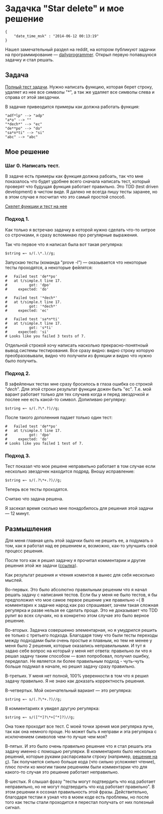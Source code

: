 # Задачка "Star delete" и мое решение

```
{
    "date_time_msk" : "2014-06-12 00:13:19"
}
```

Нашел замечательный раздел на reddit, на котором публикуют задачки на
программирование — [dailyprogrammer][d]. Открыл первую попавшуюся задачку
и стал решать.

## Задача

[Полный тест задачи][111]. Нужно написать функцию, которая берет строку,
удаляет из нее все символы "*", а так же удаляет все символы слева и справа от
этой звездочки.

В задачке привеодится примеры как должна работать функция:

    "adf*lp" --> "adp"
    "a*o" --> ""
    "*dech*" --> "ec"
    "de**po" --> "do"
    "sa*n*ti" --> "si"
    "abc" --> "abc"

## Мое решение

### Шаг 0. Написать тест.

В задаче есть примеры как функция должна рабоать, так что мне показалось что
будет удобнее всего сначала написать тест, который проверят что будущая
функция работает правильно. Это TDD (test driven development) в чистом виде.
Я далеко не всегда пишу тесты заранее, но в этом случае я посчитал что это
самый простой способ.

[Скелет функции и тест на нее][skeleton]

### Подход 1.

Как только я встречаю задачку в которой нужно сделать что-то хитрое со
строчками, я сразу вспоминаю про регулярные выражения.

Так что первое что я написал была вот такая регулярка:

    $string =~ s/(.\*.)//g;

Запускаю тесты (команда "prove -l") — оказывается что некоторые тесты
проходятся, а некоторые фейлятся:

    #   Failed test 'de**po'
    #   at t/simple.t line 17.
    #          got: 'dpo'
    #     expected: 'do'

    #   Failed test '*dech*'
    #   at t/simple.t line 17.
    #          got: '*dech*'
    #     expected: 'ec'

    #   Failed test 'sa*n*ti'
    #   at t/simple.t line 17.
    #          got: 's*ti'
    #     expected: 'si'
    # Looks like you failed 3 tests of 7.

Отдельной строкой хочу написать насколько прекрасно-понятноый вывод системы
тестирования. Все сразу видно: видно строку которую преобразовывали, видно что
получили из функции и видно что нужно было получить.

### Подход 2.

В зафейленых тестах мне сразу бросилось в глаза ошибка со строкой "*dech*".
Для этой строки результат функции дожен быть "ec". Т.е. мой варант работает
только для тех случаев когда и перед звездочкой и послее нее есть какой-то
символ. Допиливаю регулярку:

    $string =~ s/(.?\*.?)//g;

После такого дополенния падает только один тест:

    #   Failed test 'de**po'
    #   at t/simple.t line 17.
    #          got: 'dpo'
    #     expected: 'do'
    # Looks like you failed 1 test of 7.

### Подход 3.

Тест показал что мое решене неправильно работает в том случае если несколько
звездочек находится подряд. Вношу исправление:

    $string =~ s/(.?\*+.?)//g;

Теперь все тесты проходятся.

Считаю что задача решена.

Я засекал время сколько мне понадобилось для решения этой задачи — 12 минут.

## Размышления

Для меня главная цель этой задачки было не решить ее, а подумать о том, как
я работал над ее решением и, возможно, как-то улучшить свой процесс решения.

После того как я решил задачку я прочитал комментарии и другие решения этой же
задачи ([ссылка][111]).

Как результат решения и чтения коментов я вынес для себя несколько мыслей.

Во-первых. Это было абсолютно правильным решеним что я начал решать задачу
с написания тестов. Если бы у меня не было тестов, я бы предположил что мое
самое первое решение уже правильно =( В комментарих к задачке народ как
раз спрашивает, зачем такая сложная регулярка и разве нельзя ее сделать проще.
Это не доказывает что TDD рулит во всех случаях, но в конкретно этом случае
это было верное решение.

Во-вторых. Задачка совершенно элементарная, но я умудрился решить ее только с
третьего подхода. Благодаря тому что были тесты переходы между подходами были
очень простые и плавным, но тем не менее у меня было 2 решения, которые
оказались неправильными. И тут я задаю себе вопрос на который у меня нет
ответа: правильно ли что я решал задачу таким способом — взял попробовал,
получил ошибку, переделал. Не является ли более правильным подход - чуть-чуть
больше подумал в начале, но решил задачу сразу правильно.

В-третьих. У меня нет полной, 100% уверенности в том что я решил задачу
правильно. Я не знаю как доказать корректность решения.

В-четвертых. Мой окончательный вариант — это регулярка:

    $string =~ s/(.?\*+.?)//g;

В комментариях я увидел другую регулярка:

    $string =~ s/([^*]?\*+[^*]?)//g;

Она тоже проходит все тест. С моей точки зрения моя регулярка луче, так
как она немного проще. Но может быть я неправи и эта регулярка с исключением
символов чем-то лучше чем моя?

В-пятых. И это было очень правильно решение что я стал решать эта задачу
именно с помощью регулярки. В комментариях было несколько решений, которые
руками распарсивали строку (например, [решение на c][c]). Так получается
сильно больше кода (что сильно усложняет чтение), плюс почти ко многим таким
решениям были комментарии что для какого-то случая это решение работает
неправильно.

В-шестых. Я слышал фразу "тесты могут подтвердить что код работает
неправильно, но не могут подтвердить что код работает правильно". В этом
решении я осознал правильность этой фразы. Действительно, благодаря тестам я
узнал что в моем коде есть проблемы, но после того как тесты стали проходится
я перестал получать от них полезный сигнал.

 [d]: http://www.reddit.com/r/dailyprogrammer/
 [111]: http://www.reddit.com/r/dailyprogrammer/comments/12qi5b/1162012_challenge_111_easy_star_delete/
 [skeleton]: https://github.com/bessarabov/dailyprogrammer_111/commit/6164f9c453c105181429ffc6008e8f6a8b1f39bf
 [c]: http://www.reddit.com/r/dailyprogrammer/comments/12qi5b/1162012_challenge_111_easy_star_delete/c6xbruh
